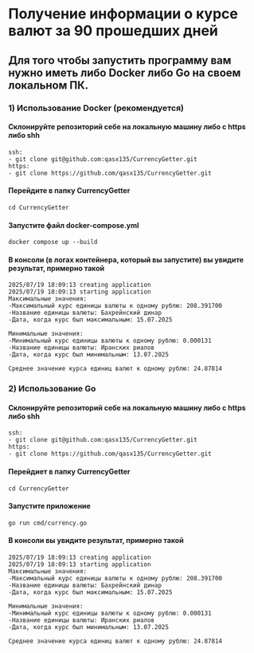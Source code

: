 # Получение информации о курсе валют за 90 прошедших дней

## Для того чтобы запустить программу вам нужно иметь либо Docker либо Go на своем локальном ПК.

### 1) Использование Docker (рекомендуется)

#### Cклонируйте репозиторий себе на локальную машину либо с https либо shh
```
ssh:
- git clone git@github.com:qasx135/CurrencyGetter.git
https:
- git clone https://github.com/qasx135/CurrencyGetter.git
```
#### Перейдите в папку CurrencyGetter
```
cd CurrencyGetter
```
#### Запустите файл docker-compose.yml
```
docker compose up --build
```
#### В консоли (в логах контейнера, который вы запустите) вы увидите результат, примерно такой
```
2025/07/19 18:09:13 creating application
2025/07/19 18:09:13 starting application
Максимальные значения: 
-Максимальный курс единицы валюты к одному рублю: 208.391700 
-Название единицы валюты: Бахрейнский динар
-Дата, когда курс был максимальным: 15.07.2025 

Минимальные значения: 
-Минимальный курс единицы валюты к одному рублю: 0.000131
-Название единицы валюты: Иранских риалов
-Дата, когда курс был минимальным: 13.07.2025

Среднее значение курса единиц валют к одному рублю: 24.87814
```
### 2) Использование Go
#### Cклонируйте репозиторий себе на локальную машину либо с https либо shh
```
ssh:
- git clone git@github.com:qasx135/CurrencyGetter.git
https:
- git clone https://github.com/qasx135/CurrencyGetter.git
```
#### Перейдиет в папку CurrencyGetter
```
cd CurrencyGetter
```
#### Запустите приложение 
```
go run cmd/currency.go
```
#### В консоли вы увидите результат, примерно такой
```
2025/07/19 18:09:13 creating application
2025/07/19 18:09:13 starting application
Максимальные значения: 
-Максимальный курс единицы валюты к одному рублю: 208.391700 
-Название единицы валюты: Бахрейнский динар
-Дата, когда курс был максимальным: 15.07.2025 

Минимальные значения: 
-Минимальный курс единицы валюты к одному рублю: 0.000131
-Название единицы валюты: Иранских риалов
-Дата, когда курс был минимальным: 13.07.2025

Среднее значение курса единиц валют к одному рублю: 24.87814
```